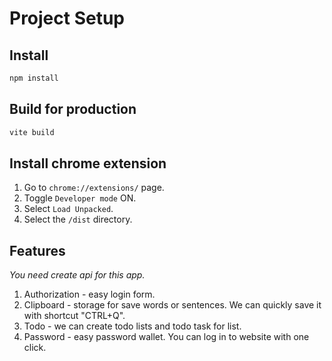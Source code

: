 # Project Setup

## Install

```sh
npm install
```

## Build for production

```sh
vite build
```

## Install chrome extension

1. Go to `chrome://extensions/` page.
2. Toggle `Developer mode` ON.
3. Select `Load Unpacked`.
4. Select the `/dist` directory.

## Features 
_You need create api for this app._
1. Authorization - easy login form.
2. Clipboard - storage for save words or sentences. We can quickly save it with shortcut "CTRL+Q". 
3. Todo - we can create todo lists and todo task for list.
4. Password - easy password wallet. You can log in to website with one click.
